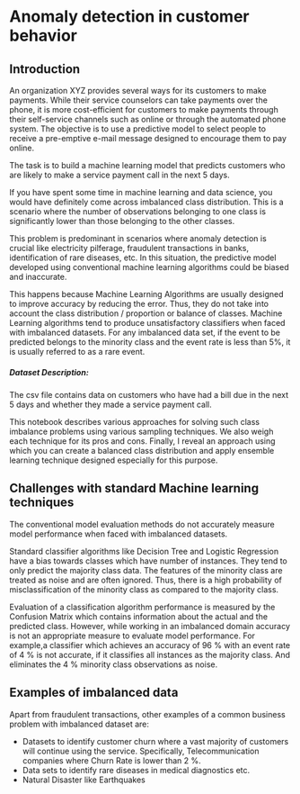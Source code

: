 # Anomaly detection in customer behavior

## Introduction
  

 An organization XYZ provides several ways for its customers to make payments. While their service counselors can take payments over the phone, it is more cost-efficient for customers to make payments through their self-service channels such as online or through the automated phone system.  The objective is to use a predictive model to select people to receive a pre-emptive e-mail message designed to encourage them to pay online.

 The task is to build a machine learning model that predicts customers who are likely to make a service payment call in the next 5 days.




<p>  If you have spent some time in machine learning and data science, you would have definitely come across imbalanced class distribution. This is a scenario where the number of observations belonging to one class is significantly lower than those belonging to the other classes. </p>
     
        
<p> This problem is predominant in scenarios where anomaly detection is crucial like electricity pilferage, fraudulent transactions in banks, identification of rare diseases, etc. In this situation, the predictive model developed using conventional machine learning algorithms could be biased and inaccurate.    </p>
     
        
<p>
This happens because Machine Learning Algorithms are usually designed to improve accuracy by reducing the error. Thus, they do not take into account the class distribution / proportion or balance of classes. Machine Learning algorithms tend to produce unsatisfactory classifiers when faced with imbalanced datasets. For any imbalanced data set, if the event to be predicted belongs to the minority class and the event rate is less than 5%, it is usually referred to as a rare event.</p>
     
        

   
 <h5> Dataset Description: </h5>
The csv file contains data on customers who have had a bill due in the next 5 days and whether they made a service payment call. 

<p> This notebook describes various approaches for solving such class imbalance problems using various sampling techniques. We also weigh each technique for its pros and cons. Finally, I reveal an approach using which you can create a balanced class distribution and apply ensemble learning technique designed especially for this purpose.</p>

</ol>

## Challenges with standard Machine learning techniques
The conventional model evaluation methods do not accurately measure model performance when faced with imbalanced datasets.

Standard classifier algorithms like Decision Tree and Logistic Regression have a bias towards classes which have number of instances. They tend to only predict the majority class data. The features of the minority class are treated as noise and are often ignored. Thus, there is a high probability of misclassification of the minority class as compared to the majority class.

Evaluation of a classification algorithm performance is measured by the Confusion Matrix which contains information about the actual and the predicted class. However, while working in an imbalanced domain accuracy is not an appropriate measure to evaluate model performance. For example,a classifier which achieves an accuracy of 96 % with an event rate of 4 % is not accurate, if it classifies all instances as the majority class. And eliminates the 4 % minority class observations as noise.

## Examples of imbalanced data
Apart from fraudulent transactions, other examples of a common business problem with imbalanced dataset are:

- Datasets to identify customer churn where a vast majority of customers will continue using the service. Specifically, Telecommunication companies where Churn Rate is lower than 2 %.
- Data sets to identify rare diseases in medical diagnostics etc.
- Natural Disaster like Earthquakes
